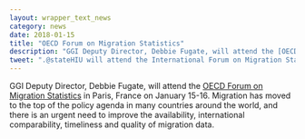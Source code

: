 ```yaml
---
layout: wrapper_text_news
category: news
date: 2018-01-15
title: "OECD Forum on Migration Statistics"
description: "GGI Deputy Director, Debbie Fugate, will attend the [OECD Forum on Migration Statistics](https://www.oecd.org/migration/forum-migration-statistics/) in Paris, France on January 15-16."
tweet: ".@stateHIU will attend the International Forum on Migration Statistics - Organisation for Economic Co-operation and Development"
---
```


GGI Deputy Director, Debbie Fugate, will attend the [OECD Forum on Migration Statistics](https://www.oecd.org/migration/forum-migration-statistics/) in Paris, France on January 15-16. Migration has moved to the top of the policy agenda in many countries around the world, and there is an urgent need to improve the availability, international comparability, timeliness and quality of migration data.
